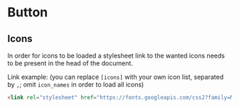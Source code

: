 # Button

## Icons

In order for icons to be loaded a stylesheet link to the wanted icons needs to be present in the head of the document.

Link example: (you can replace `[icons]` with your own icon list, separated by `,`; omit `icon_names` in order to load all icons)

```html
<link rel="stylesheet" href="https://fonts.googleapis.com/css2?family=Material+Symbols+Outlined:opsz,wght,FILL,GRAD@24,400,0,0&icon_names=[icons]">
```